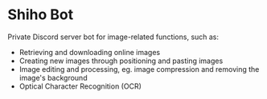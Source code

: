 # Shiho Bot

Private Discord server bot for image-related functions, such as:   
- Retrieving and downloading online images
- Creating new images through positioning and pasting images
- Image editing and processing, eg. image compression and removing the image's background
- Optical Character Recognition (OCR)
